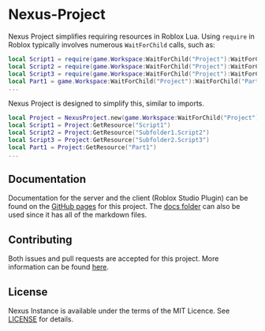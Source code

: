 # Nexus-Project
Nexus Project simplifies requiring resources in Roblox Lua.
Using `require` in Roblox typically involves numerous `WaitForChild`
calls, such as:
```lua
local Script1 = require(game.Workspace:WaitForChild("Project"):WaitForChild("Script1"))
local Script2 = require(game.Workspace:WaitForChild("Project"):WaitForChild("Subfolder1"):WaitForChild("Script2"))
local Script3 = require(game.Workspace:WaitForChild("Project"):WaitForChild("Subfolder2"):WaitForChild("Script3"))
local Part1 = game.Workspace:WaitForChild("Project"):WaitForChild("Part")
...
```
Nexus Project is designed to simplify this, similar to imports.
```lua
local Project = NexusProject.new(game.Workspace:WaitForChild("Project"))
local Script1 = Project:GetResource("Script1")
local Script2 = Project:GetResource("Subfolder1.Script2")
local Script3 = Project:GetResource("Subfolder2.Script3")
local Part1 = Project:GetResource("Part1")
...
```

## Documentation
Documentation for the server and the client (Roblox Studio Plugin) can be found
on the [GitHub pages](https://thenexusavenger.github.io/Nexus-Project)
for this project. The [docs folder](docs) can also be used since it has all
of the markdown files.

## Contributing
Both issues and pull requests are accepted for this project.
More information can be found [here](docs/contributing.md).

## License
Nexus Instance is available under the terms of the MIT 
Licence. See [LICENSE](LICENSE) for details.